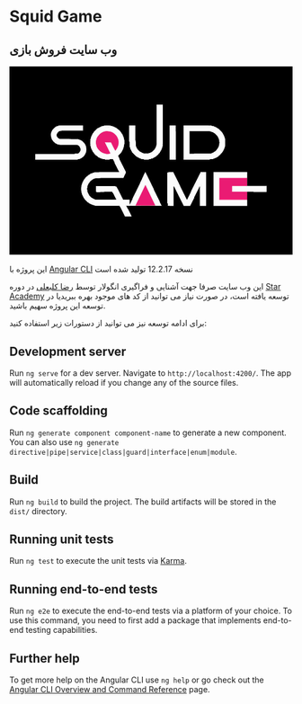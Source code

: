 # Squid Game

## وب سایت فروش بازی

![Squid Game](src/assets/logos/logo-black-bg.jpg)

این پروژه با [Angular CLI](https://github.com/angular/angular-cli) نسخه 12.2.17 تولید شده است

این وب سایت صرفا جهت آشنایی و فراگیری انگولار توسط
[رضا کلبعلی](https://github.com/rezakalbaali) در دوره [Star Academy](https://github.com/Star-Academy)
توسعه یافته است، در صورت نیاز می توانید از کد های موجود بهره ببریدیا در توسعه این پروژه سهیم باشید.

برای ادامه توسعه نیز می توانید از دستورات زیر استفاده کنید:

## Development server

Run `ng serve` for a dev server. Navigate to `http://localhost:4200/`. The app will automatically reload if you change any of the source files.

## Code scaffolding

Run `ng generate component component-name` to generate a new component. You can also use `ng generate directive|pipe|service|class|guard|interface|enum|module`.

## Build

Run `ng build` to build the project. The build artifacts will be stored in the `dist/` directory.

## Running unit tests

Run `ng test` to execute the unit tests via [Karma](https://karma-runner.github.io).

## Running end-to-end tests

Run `ng e2e` to execute the end-to-end tests via a platform of your choice. To use this command, you need to first add a package that implements end-to-end testing capabilities.

## Further help

To get more help on the Angular CLI use `ng help` or go check out the [Angular CLI Overview and Command Reference](https://angular.io/cli) page.
